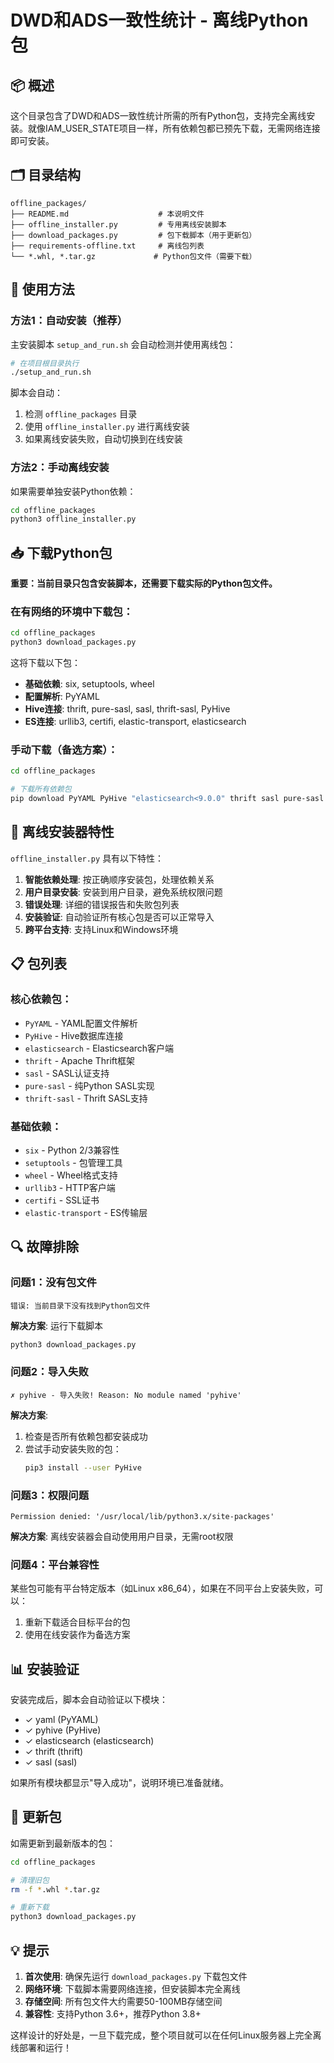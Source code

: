 # DWD和ADS一致性统计 - 离线Python包

## 📦 概述

这个目录包含了DWD和ADS一致性统计所需的所有Python包，支持完全离线安装。就像IAM_USER_STATE项目一样，所有依赖包都已预先下载，无需网络连接即可安装。

## 🗂️ 目录结构

```
offline_packages/
├── README.md                    # 本说明文件
├── offline_installer.py         # 专用离线安装脚本
├── download_packages.py         # 包下载脚本（用于更新包）
├── requirements-offline.txt     # 离线包列表
└── *.whl, *.tar.gz             # Python包文件（需要下载）
```

## 🚀 使用方法

### 方法1：自动安装（推荐）
主安装脚本 `setup_and_run.sh` 会自动检测并使用离线包：

```bash
# 在项目根目录执行
./setup_and_run.sh
```

脚本会自动：
1. 检测 `offline_packages` 目录
2. 使用 `offline_installer.py` 进行离线安装
3. 如果离线安装失败，自动切换到在线安装

### 方法2：手动离线安装
如果需要单独安装Python依赖：

```bash
cd offline_packages
python3 offline_installer.py
```

## 📥 下载Python包

**重要：当前目录只包含安装脚本，还需要下载实际的Python包文件。**

### 在有网络的环境中下载包：

```bash
cd offline_packages
python3 download_packages.py
```

这将下载以下包：
- **基础依赖**: six, setuptools, wheel
- **配置解析**: PyYAML
- **Hive连接**: thrift, pure-sasl, sasl, thrift-sasl, PyHive
- **ES连接**: urllib3, certifi, elastic-transport, elasticsearch

### 手动下载（备选方案）：

```bash
cd offline_packages

# 下载所有依赖包
pip download PyYAML PyHive "elasticsearch<9.0.0" thrift sasl pure-sasl --dest .
```

## 🔧 离线安装器特性

`offline_installer.py` 具有以下特性：

1. **智能依赖处理**: 按正确顺序安装包，处理依赖关系
2. **用户目录安装**: 安装到用户目录，避免系统权限问题
3. **错误处理**: 详细的错误报告和失败包列表
4. **安装验证**: 自动验证所有核心包是否可以正常导入
5. **跨平台支持**: 支持Linux和Windows环境

## 📋 包列表

### 核心依赖包：
- `PyYAML` - YAML配置文件解析
- `PyHive` - Hive数据库连接
- `elasticsearch` - Elasticsearch客户端
- `thrift` - Apache Thrift框架
- `sasl` - SASL认证支持
- `pure-sasl` - 纯Python SASL实现
- `thrift-sasl` - Thrift SASL支持

### 基础依赖：
- `six` - Python 2/3兼容性
- `setuptools` - 包管理工具
- `wheel` - Wheel格式支持
- `urllib3` - HTTP客户端
- `certifi` - SSL证书
- `elastic-transport` - ES传输层

## 🔍 故障排除

### 问题1：没有包文件
```
错误: 当前目录下没有找到Python包文件
```

**解决方案**: 运行下载脚本
```bash
python3 download_packages.py
```

### 问题2：导入失败
```
✗ pyhive - 导入失败! Reason: No module named 'pyhive'
```

**解决方案**: 
1. 检查是否所有依赖包都安装成功
2. 尝试手动安装失败的包：
   ```bash
   pip3 install --user PyHive
   ```

### 问题3：权限问题
```
Permission denied: '/usr/local/lib/python3.x/site-packages'
```

**解决方案**: 离线安装器会自动使用用户目录，无需root权限

### 问题4：平台兼容性
某些包可能有平台特定版本（如Linux x86_64），如果在不同平台上安装失败，可以：

1. 重新下载适合目标平台的包
2. 使用在线安装作为备选方案

## 📊 安装验证

安装完成后，脚本会自动验证以下模块：
- ✓ yaml (PyYAML)
- ✓ pyhive (PyHive)  
- ✓ elasticsearch (elasticsearch)
- ✓ thrift (thrift)
- ✓ sasl (sasl)

如果所有模块都显示"导入成功"，说明环境已准备就绪。

## 🔄 更新包

如需更新到最新版本的包：

```bash
cd offline_packages

# 清理旧包
rm -f *.whl *.tar.gz

# 重新下载
python3 download_packages.py
```

## 💡 提示

1. **首次使用**: 确保先运行 `download_packages.py` 下载包文件
2. **网络环境**: 下载脚本需要网络连接，但安装脚本完全离线
3. **存储空间**: 所有包文件大约需要50-100MB存储空间
4. **兼容性**: 支持Python 3.6+，推荐Python 3.8+

这样设计的好处是，一旦下载完成，整个项目就可以在任何Linux服务器上完全离线部署和运行！

